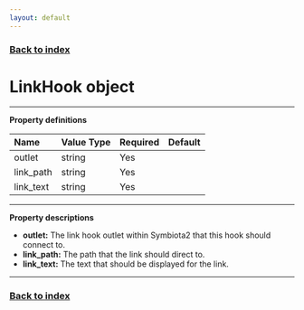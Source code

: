 ```yaml
---
layout: default
---
```


### [Back to index](./index.html)

# LinkHook object

* * *

**Property definitions**

| Name          | Value Type  | Required | Default |
|:--------------|:------------|:---------|:--------|
| outlet        | string      | Yes      |         |
| link_path     | string      | Yes      |         |
| link_text     | string      | Yes      |         |

* * *

**Property descriptions**

- **outlet:** The link hook outlet within Symbiota2 that this hook should connect to.
- **link_path:** The path that the link should direct to.
- **link_text:** The text that should be displayed for the link.

* * *

### [Back to index](./index.html)
